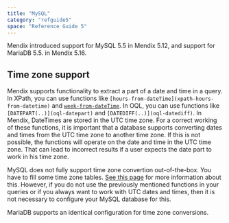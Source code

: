 ```yaml
---
title: "MySQL"
category: "refguide5"
space: "Reference Guide 5"
---
```

Mendix introduced support for MySQL 5.5 in Mendix 5.12, and support for MariaDB 5.5\. in Mendix 5.16.

## Time zone support

Mendix supports functionality to extract a part of a date and time in a query. In XPath, you can use functions like `[hours-from-dateTime](xpath-hours-from-datetime)` and [`week-from-dateTime`](xpath-week-from-datetime). In OQL, you can use functions like `[DATEPART(..)](oql-datepart)` and `[DATEDIFF(..)](oql-datediff)`. In Mendix, DateTimes are stored in the UTC time zone. For a correct working of these functions, it is important that a database supports converting dates and times from the UTC time zone to another time zone. If this is not possible, the functions will operate on the date and time in the UTC time zone. That can lead to incorrect results if a user expects the date part to work in his time zone.

MySQL does not fully support time zone convertion out-of-the-box. You have to fill some time zone tables. [See this page](http://dev.mysql.com/doc/refman/5.5/en/time-zone-support.html) for more information about this. However, if you do not use the previously mentioned functions in your queries or if you always want to work with UTC dates and times, then it is not necessary to configure your MySQL database for this.

MariaDB supports an identical configuration for time zone conversions.